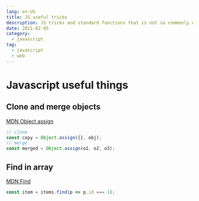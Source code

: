 ```yaml
---
lang: en-US
title: JS useful tricks
description: JS tricks and standard functions that is not so commonly used
date: 2021-02-05
category:
  - javascript
tag:
  - javascript
  - web
---
```


# Javascript useful things

## Clone and merge objects
[MDN Object assign](https://developer.mozilla.org/en-US/docs/Web/JavaScript/Reference/Global_Objects/Object/assign)
```js
// clone
const copy = Object.assign({}, obj);
// merge
const merged = Object.assign(o1, o2, o3);
```

## Find in array
[MDN Find](https://developer.mozilla.org/en-US/docs/Web/JavaScript/Reference/Global_Objects/Array/find)
```js
const item = items.find(p => p.id === 1);
```